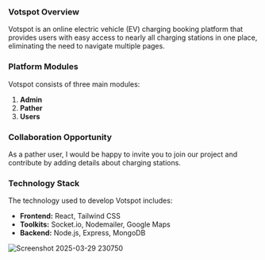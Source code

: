 ### Votspot Overview

Votspot is an online electric vehicle (EV) charging booking platform that provides users with easy access to nearly all charging stations in one place, eliminating the need to navigate multiple pages.

### Platform Modules

Votspot consists of three main modules:
1. **Admin**
2. **Pather**
3. **Users**

### Collaboration Opportunity

As a pather user, I would be happy to invite you to join our project and contribute by adding details about charging stations.

### Technology Stack

The technology used to develop Votspot includes:

- **Frontend:** React, Tailwind CSS
- **Toolkits:** Socket.io, Nodemailer, Google Maps
- **Backend:** Node.js, Express, MongoDB
  
![Screenshot 2025-03-29 230750](https://github.com/user-attachments/assets/75676ed3-8991-413f-b8a4-941943fcd025)

